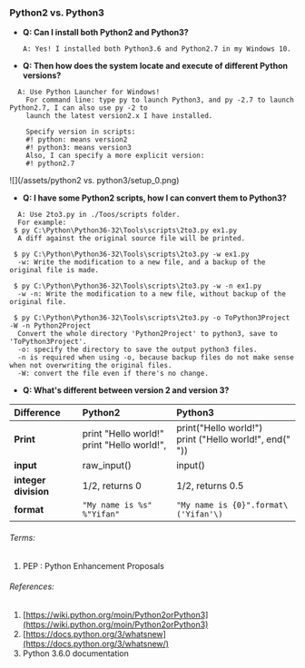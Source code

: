 ### Python2 vs. Python3

* **Q: Can I install both Python2 and Python3?**

  ```
  A: Yes! I installed both Python3.6 and Python2.7 in my Windows 10.
  ```

* **Q: Then how does the system locate and execute of different Python versions?**
```
  A: Use Python Launcher for Windows! 
    For command line: type py to launch Python3, and py -2.7 to launch Python2.7, I can also use py -2 to 
    launch the latest version2.x I have installed.

    Specify version in scripts: 
    #! python: means version2
    #! python3: means version3
    Also, I can specify a more explicit version:
    #! python2.7
```
![](/assets/python2 vs. python3/setup_0.png)

* **Q: I have some Python2 scripts, how I can convert them to Python3?**
```
  A: Use 2to3.py in ./Toos/scripts folder.
  For example: 
 $ py C:\Python\Python36-32\Tools\scripts\2to3.py ex1.py
  A diff against the original source file will be printed. 
 
 $ py C:\Python\Python36-32\Tools\scripts\2to3.py -w ex1.py
  -w: Write the modification to a new file, and a backup of the original file is made.
 
 $ py C:\Python\Python36-32\Tools\scripts\2to3.py -w -n ex1.py
  -w -n: Write the modification to a new file, without backup of the original file.
 
 $ py C:\Python\Python36-32\Tools\scripts\2to3.py -o ToPython3Project -W -n Python2Project 
  Convert the whole directory 'Python2Project' to python3, save to 'ToPython3Project'.
  -o: specify the directory to save the output python3 files.
  -n is required when using -o, because backup files do not make sense when not overwriting the original files.
  -W: convert the file even if there's no change.
```

* **Q: What's different between version 2 and version 3?**

|Difference|Python2|Python3|
| :---- | :-------- |:--------|
|**Print**|print "Hello world!"<br>print "Hello world!", | print\("Hello world!"\)<br>print \("Hello world!", end\(" "\)\) |
|**input**|raw\_input\(\) | input\(\) |
|**integer division**|1/2, returns 0 | 1/2, returns 0.5|
|**format**|`"My name is %s" %"Yifan"` | `"My name is {0}".format\('Yifan'\)` |

###### Terms:

1. PEP : Python Enhancement Proposals

###### References:

1. [https://wiki.python.org/moin/Python2orPython3](https://wiki.python.org/moin/Python2orPython3)
2. [https://docs.python.org/3/whatsnew](https://docs.python.org/3/whatsnew/)
3. Python 3.6.0 documentation



